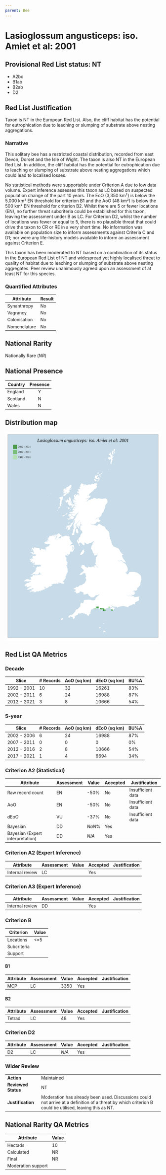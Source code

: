 ```yaml
---
parent: Bee
---
```


# Lasioglossum angusticeps: iso. Amiet et al: 2001

## Provisional Red List status: NT
- A2bc
- B1ab
- B2ab
- D2

## Red List Justification
Taxon is NT in the European Red List. Also, the cliff habitat has the potential for eutrophication due to leaching or slumping of substrate above nesting aggregations.

### Narrative
This solitary bee has a restricted coastal distribution, recorded from east Devon, Dorset and the Isle of Wight. The taxon is also NT in the European Red List. In addition, the cliff habitat has the potential for eutrophication due to leaching or slumping of substrate above nesting aggregations which could lead to localised losses.

No statistical methods were supportable under Criterion A due to low data volume. Expert inference assesses this taxon as LC based on suspected population change of the part 10 years. The EoO (3,350 km²) is below the 5,000 km² EN threshold for criterion B1 and the AoO (48 km²) is below the 500 km² EN threshold for criterion B2. Whilst there are 5 or fewer locations (EN), no further threat subcriteria could be established for this taxon, leaving the assessment under B as LC. For Criterion D2, whilst the number of locations was fewer or equal to 5, there is no plausible threat that could drive the taxon to CR or RE in a very short time. No information was available on population size to inform assessments against Criteria C and D1; nor were any life-history models available to inform an assessment against Criterion E.

This taxon has been moderated to NT based on a combination of its status in the European Red List of NT and widespread yet highly localised threat to quality of habitat due to leaching or slumping of substrate above nesting aggregates. Peer review unanimously agreed upon an assessment of at least NT for this species.

### Quantified Attributes
|Attribute|Result|
|---|---|
|Synanthropy|No|
|Vagrancy|No|
|Colonisation|No|
|Nomenclature|No|


## National Rarity
Nationally Rare (*NR*)

## National Presence
|Country|Presence
|---|:-:|
|England|Y|
|Scotland|N|
|Wales|N|


## Distribution map
![](../map/141.svg)

## Red List QA Metrics
### Decade
| Slice | # Records | AoO (sq km) | dEoO (sq km) |BU%A |
|---|---|---|---|---|
|1992 - 2001|10|32|16261|83%|
|2002 - 2011|6|24|16988|87%|
|2012 - 2021|3|8|10666|54%|

### 5-year
| Slice | # Records | AoO (sq km) | dEoO (sq km) |BU%A |
|---|---|---|---|---|
|2002 - 2006|6|24|16988|87%|
|2007 - 2011|0|0|0|0%|
|2012 - 2016|2|8|10666|54%|
|2017 - 2021|1|4|6694|34%|

### Criterion A2 (Statistical)
|Attribute|Assessment|Value|Accepted|Justification
|---|---|---|---|---|
|Raw record count|EN|-50%|No|Insufficient data|
|AoO|EN|-50%|No|Insufficient data|
|dEoO|VU|-37%|No|Insufficient data|
|Bayesian|DD|*NaN*%|Yes||
|Bayesian (Expert interpretation)|DD|*N/A*|Yes||

### Criterion A2 (Expert Inference)
|Attribute|Assessment|Value|Accepted|Justification
|---|---|---|---|---|
|Internal review|LC||Yes||

### Criterion A3 (Expert Inference)
|Attribute|Assessment|Value|Accepted|Justification
|---|---|---|---|---|
|Internal review|DD||Yes||

### Criterion B
|Criterion| Value|
|---|---|
|Locations|<=5|
|Subcriteria||
|Support||

#### B1
|Attribute|Assessment|Value|Accepted|Justification
|---|---|---|---|---|
|MCP|LC|3350|Yes||

#### B2
|Attribute|Assessment|Value|Accepted|Justification
|---|---|---|---|---|
|Tetrad|LC|48|Yes||

### Criterion D2
|Attribute|Assessment|Value|Accepted|Justification
|---|---|---|---|---|
|D2|LC|*N/A*|Yes||

### Wider Review
|  |  |
|---|---|
|**Action**|Maintained|
|**Reviewed Status**|NT|
|**Justification**|Moderation has already been used. Discussions could not arrive at a definition of a threat by which criterion B could be utilised, leaving this as NT.|

## National Rarity QA Metrics
|Attribute|Value|
|---|---|
|Hectads|10|
|Calculated|NR|
|Final|NR|
|Moderation support||
